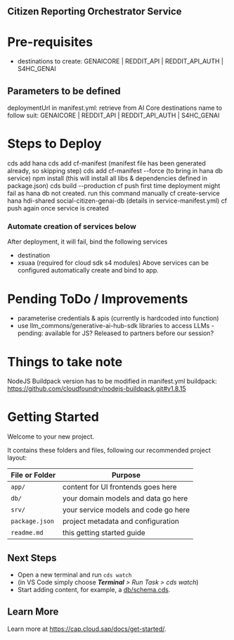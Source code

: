 ## Citizen Reporting Orchestrator Service

# Pre-requisites
- destinations to create: GENAICORE | REDDIT_API | REDDIT_API_AUTH | S4HC_GENAI

## Parameters to be defined
deploymentUrl in manifest.yml: retrieve from AI Core
destinations name to follow suit: GENAICORE | REDDIT_API | REDDIT_API_AUTH | S4HC_GENAI

# Steps to Deploy
cds add hana
cds add cf-manifest (manifest file has been generated already, so skipping step)
cds add cf-manifest --force (to bring in hana db service)
npm install (this will install all libs & dependencies defined in package.json)
cds build --production
cf push
first time deployment might fail as hana db not created.
run this command manually
cf create-service hana hdi-shared social-citizen-genai-db
(details in service-manifest.yml)
cf push again once service is created

### Automate creation of services below
After deployment, it will fail, bind the following services
- destination
- xsuaa (required for cloud sdk s4 modules)
Above services can be configured automatically create and bind to app.

# Pending ToDo / Improvements
- parameterise credentials & apis (currently is hardcoded into function)
- use llm_commons/generative-ai-hub-sdk libraries to access LLMs - pending: available for JS? Released to partners before our session?

# Things to take note
NodeJS Buildpack version has to be modified in manifest.yml
buildpack: https://github.com/cloudfoundry/nodejs-buildpack.git#v1.8.15

# Getting Started

Welcome to your new project.

It contains these folders and files, following our recommended project layout:

File or Folder | Purpose
---------|----------
`app/` | content for UI frontends goes here
`db/` | your domain models and data go here
`srv/` | your service models and code go here
`package.json` | project metadata and configuration
`readme.md` | this getting started guide


## Next Steps

- Open a new terminal and run `cds watch` 
- (in VS Code simply choose _**Terminal** > Run Task > cds watch_)
- Start adding content, for example, a [db/schema.cds](db/schema.cds).


## Learn More

Learn more at https://cap.cloud.sap/docs/get-started/.

